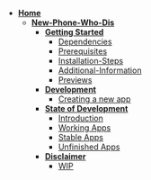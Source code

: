 - [**Home**]()
  - [**New-Phone-Who-Dis**](npwd/home.md)
    - [**Getting Started**](npwd/home.md)
      - [Dependencies](npwd/home?id=dependencies)
      - [Prerequisites](npwd/home?id=prerequisites)
      - [Installation-Steps](npwd/home?id=installation-steps)
      - [Additional-Information](npwd/home?id=Additonal-Information)
      - [Previews](npwd/home?id=previews)
    - [**Development**](npwd/development)
      - [Creating a new app](npwd/development?id=creating-a-new-app)
    - [**State of Development**](npwd/state-of-dev)
      - [Introduction](npwd/state-of-dev?id=introduction)
      - [Working Apps](npwd/state-of-dev?id=working-apps)
      - [Stable Apps](npwd/state-of-dev?id=stable-apps)
      - [Unfinished Apps](npwd/state-of-dev?id=unfinished-apps)
    - [**Disclaimer**](npwd/disclaimer)
      - [WIP](npwd/disclaimer?id=wip)
  <!-- - [**Usage**](usage.md)
    - [Base Styling](usage?id=base-styling)
    - [Custom Styling](usage?id=custom-classes-guide)
    - [Main Functions](usage?id=function-types)
    - [Function Types](usage?id=triggering-notifications)
        - [Object Properties](usage?id=object-properties)
        - [Examples](usage?id=examples)
    - [Markdown Formatting Tags](usage?id=markdown-formatting-tags) -->
    